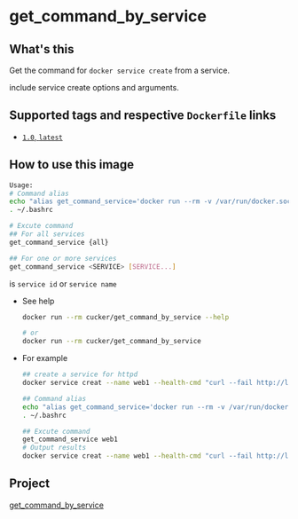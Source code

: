 # get_command_by_service


## What's this
Get the command for `docker service create` from a service.

include service create options and arguments.

## Supported tags and respective `Dockerfile` links
* [`1.0`, `latest`](https://github.com/cucker0/dockerfile/blob/main/get_command_by_service/df/Dockerfile)

## How to use this image
```bash
Usage:
# Command alias
echo "alias get_command_service='docker run --rm -v /var/run/docker.sock:/var/run/docker.sock cucker/get_command_by_service'" >> ~/.bashrc
. ~/.bashrc

# Excute command
## For all services
get_command_service {all}

## For one or more services
get_command_service <SERVICE> [SERVICE...]
```
<SERVICE> is `service id` or `service name`


* See help
    ```bash
    docker run --rm cucker/get_command_by_service --help
    
    # or
    docker run --rm cucker/get_command_by_service
    ```

* For example

    ```bash
    ## create a service for httpd
    docker service creat --name web1 --health-cmd "curl --fail http://localhost:80/ || exit 1" cucker/httpd
    
    ## Command alias
    echo "alias get_command_service='docker run --rm -v /var/run/docker.sock:/var/run/docker.sock cucker/get_command_by_service'" >> ~/.bashrc
    . ~/.bashrc
    
    ## Excute command
    get_command_service web1
    # Output results
    docker service creat --name web1 --health-cmd "curl --fail http://localhost:80/ || exit 1" cucker/httpd:latest
    ```
## Project
[get_command_by_service](https://github.com/cucker0/dockerfile/tree/main/get_command_by_service)